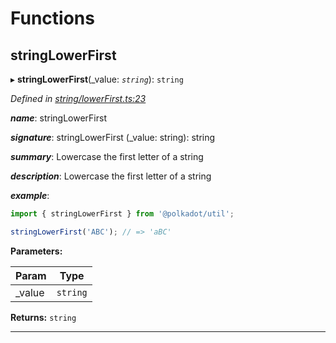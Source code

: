 

# Functions

<a id="stringlowerfirst"></a>

##  stringLowerFirst

▸ **stringLowerFirst**(_value: *`string`*): `string`

*Defined in [string/lowerFirst.ts:23](https://github.com/polkadot-js/common/blob/5ce8f91/packages/util/src/string/lowerFirst.ts#L23)*

*__name__*: stringLowerFirst

*__signature__*: stringLowerFirst (_value: string): string

*__summary__*: Lowercase the first letter of a string

*__description__*: Lowercase the first letter of a string

*__example__*:   
```javascript
import { stringLowerFirst } from '@polkadot/util';

stringLowerFirst('ABC'); // => 'aBC'
```

**Parameters:**

| Param | Type |
| ------ | ------ |
| _value | `string` |

**Returns:** `string`

___

